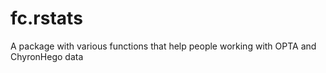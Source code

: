 # fc.rstats
A package with various functions that help people working with OPTA and ChyronHego data
